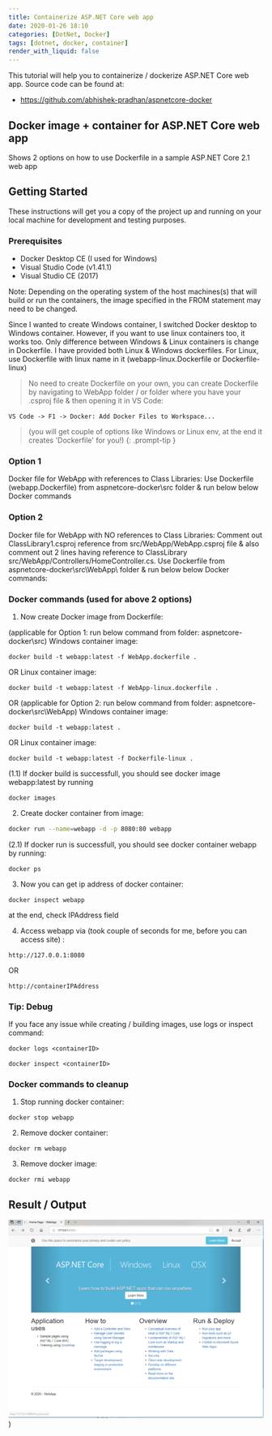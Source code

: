```yaml
---
title: Containerize ASP.NET Core web app
date: 2020-01-26 18:10
categories: [DotNet, Docker]
tags: [dotnet, docker, container]
render_with_liquid: false
---
```


This tutorial will help you to containerize / dockerize ASP.NET Core web app. Source code can be found at:
- <https://github.com/abhishek-pradhan/aspnetcore-docker>

##  Docker image + container for ASP.NET Core web app  

Shows 2 options on how to use Dockerfile in a sample ASP.NET Core 2.1 web app

## Getting Started

These instructions will get you a copy of the project up and running on your local machine for development and testing purposes.

### Prerequisites
* Docker Desktop CE (I used for Windows)
* Visual Studio Code (v1.41.1)
* Visual Studio CE (2017)

Note: Depending on the operating system of the host machines(s) that will build or run the containers, the image specified in the FROM statement may need to be changed.

Since I wanted to create Windows container, I switched Docker desktop to Windows container. However, if you want to use linux containers too, it works too. Only difference between Windows & Linux containers is change in Dockerfile. I have provided both Linux & Windows dockerfiles. For Linux, use Dockerfile with linux name in it (webapp-linux.Dockerfile or Dockerfile-linux)

> No need to create Dockerfile on your own, you can create Dockerfile by navigating to WebApp folder / or folder where you have your .csproj file & then opening it in VS Code:
```
VS Code -> F1 -> Docker: Add Docker Files to Workspace... 
```
>(you will get couple of options like Windows or Linux env, at the end it creates 'Dockerfile' for you!)
{: .prompt-tip }

### Option 1

Docker file for WebApp with references to Class Libraries:
Use Dockerfile (webapp.Dockerfile) from aspnetcore-docker\src folder & run below below Docker commands

### Option 2

Docker file for WebApp with NO references to Class Libraries:
Comment out ClassLibrary1.csproj reference from src/WebApp/WebApp.csproj file & also comment out 2 lines having reference to ClassLibrary src/WebApp/Controllers/HomeController.cs. Use Dockerfile from aspnetcore-docker\src\WebApp\ folder & run below below Docker commands:

### Docker commands (used for above 2 options)

1. Now create Docker image from Dockerfile:

  (applicable for Option 1: run below command from folder: aspnetcore-docker\src)
  Windows container image:
  ```terminal
  docker build -t webapp:latest -f WebApp.dockerfile .
  ```
OR
  Linux container image:
  ```terminal
  docker build -t webapp:latest -f WebApp-linux.dockerfile .
  ```

OR (applicable for Option 2: run below command from folder: aspnetcore-docker\src\WebApp)
  Windows container image:
  ```terminal
  docker build -t webapp:latest .
  ```
OR
  Linux container image:
  ```terminal
  docker build -t webapp:latest -f Dockerfile-linux .
  ```
  (1.1) If docker build is successfull, you should see docker image webapp:latest by running
  ```terminal
  docker images
```

2. Create docker container from image:
```bash
docker run --name=webapp -d -p 8080:80 webapp
```
  (2.1) If docker run is successfull, you should see docker container webapp by running:
  ```terminal
  docker ps
  ```

3. Now you can get ip address of docker container:
```terminal
docker inspect webapp
```
at the end, check IPAddress field

4. Access webapp via (took couple of seconds for me, before you can access site) :
```
http://127.0.0.1:8080
```
OR
```
http://containerIPAddress
```

### Tip: Debug
If you face any issue while creating / building images, use logs or inspect command:
```terminal
docker logs <containerID>
```
```terminal
docker inspect <containerID>
```

### Docker commands to cleanup

1. Stop running docker container:
```terminal
docker stop webapp
```

2. Remove docker container:
```terminal
docker rm webapp
```

3. Remove docker image:
```terminal
docker rmi webapp
```


## Result / Output

![image](/assets/img/posts/2020-01-26-containerize-aspnetcore-web-app/HelloWorld.png))
